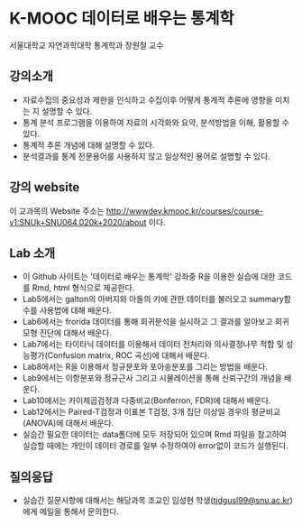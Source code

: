 # K-MOOC 데이터로 배우는 통계학
서울대학교 자연과학대학 통계학과 장원철 교수
## 강의소개
- 자료수집의 중요성과 제한을 인식하고 수집이후 어떻게 통계적 추론에 영향을 미치는 지 설명할 수 있다.
- 통계 분석 프로그램을 이용하여 자료의 시각화와 요약, 분석방법을 이해, 활용할 수 있다.
- 통계적 추론 개념에 대해 설명할 수 있다.
- 분석결과를 통계 전문용어를 사용하지 않고 일상적인 용어로 설명할 수 있다.
## 강의 website
이 교과목의 Website 주소는 http://wwwdev.kmooc.kr/courses/course-v1:SNUk+SNU064.020k+2020/about 이다.

## Lab 소개
- 이 Github 사이트는 '데이터로 배우는 통계학' 강좌중 R을 이용한 실습에 대한 코드를 Rmd, html 형식으로 제공한다.
- Lab5에서는 galton의 아버지와 아들의 키에 관한 데이터를 불러오고 summary함수를 사용법에 대해 배운다.
- Lab6에서는 frorida 데이터를 통해 회귀분석을 실시하고 그 결과를 알아보고 회귀모형 진단에 대해서 배운다.
- Lab7에서는 타이타닉 데이터를 이용해서 데이터 전처리와 의사결정나무 적합 및 성능평가(Confusion matrix, ROC 곡선)에 대해서 배운다.
- Lab8에서는 R을 이용해서 정규분포와 포아송분포를 그리는 방법을 배운다.
- Lab9에서는 이항분포와 정규근사 그리고 시뮬레이션을 통해 신뢰구간의 개념을 배운다.
- Lab10에서는 카이제곱검정과 다중비교(Bonferron, FDR)에 대해서 배운다.
- Lab12에서는 Paired-T검정과 이표본 T검정, 3개 집단 이상일 경우의 평균비교(ANOVA)에 대해서 배운다.
- 실습간 필요한 데이터는 data폴더에 모두 저장되어 있으며 Rmd 파일을 참고하여 실습할 때에는 개인이 데이터 경로를 일부 수정하여야 error없이 코드가 실행된다.

## 질의응답
- 실습간 질문사항에 대해서는 해당과목 조교인 임성현 학생(tjdgusl99@snu.ac.kr)에게 메일을 통해서 문의한다.
